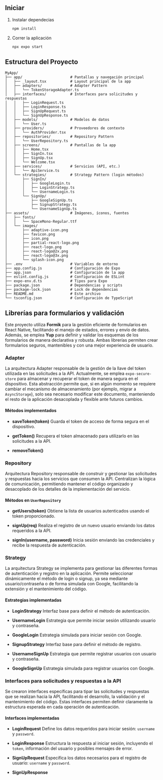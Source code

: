 ## Iniciar
1. Instalar dependecias

   ```bash
   npm install
   ```

2. Correr la aplicación

   ```bash
   npx expo start
   ```


## Estructura del Proyecto

```text
MyApp/
├── app/                      # Pantallas y navegación principal
│   ├── _layout.tsx           # Layout principal de la app
│   ├── adapters/             # Adapter Pattern
│   │   └── TokenStorageAdapter.ts
│   ├── interfaces/           # Interfaces para solicitudes y respuestas
│   │   ├── LoginRequest.ts
│   │   ├── LoginResponse.ts
│   │   ├── SignUpRequest.ts
│   │   └── SignUpResponse.ts
│   ├── models/               # Modelos de datos
│   │   └── User.ts
│   ├── providers/            # Proveedores de contexto
│   │   └── AuthProvider.tsx
│   ├── repositories/         # Repository Pattern
│   │   └── UserRepository.ts
│   ├── screens/              # Pantallas de la app
│   │   ├── Home.tsx
│   │   ├── SignIn.tsx
│   │   ├── SignUp.tsx
│   │   └── Welcome.tsx
│   ├── services/             # Servicios (API, etc.)
│   │   └── ApiService.ts
│   └── strategies/           # Strategy Pattern (login métodos)
│       ├── SignIn/
│       │   ├── GoogleLogin.ts
│       │   ├── LoginStrategy.ts
│       │   └── UsernameLogin.ts
│       └── SignUp/
│           ├── GoogleSignUp.ts
│           ├── SignupStrategy.ts
│           └── UsernameSignUp.ts
├── assets/                   # Imágenes, íconos, fuentes
│   ├── fonts/
│   │   └── SpaceMono-Regular.ttf
│   └── images/
│       ├── adaptive-icon.png
│       ├── favicon.png
│       ├── icon.png
│       ├── partial-react-logo.png
│       ├── react-logo.png
│       ├── react-logo@2x.png
│       ├── react-logo@3x.png
│       └── splash-icon.png
├── .env                      # Variables de entorno
├── app.config.js             # Configuración de Expo
├── app.json                  # Configuración de la app
├── eslint.config.js          # Configuración de ESLint
├── expo-env.d.ts             # Tipos para Expo
├── package.json              # Dependencias y scripts
├── package-lock.json         # Lock de dependencias
├── README.md                 # Este archivo
└── tsconfig.json             # Configuración de TypeScript
```

## Librerías para formularios y validación

Este proyecto utiliza **Formik** para la gestión eficiente de formularios en React Native, facilitando el manejo de estados, errores y envío de datos. Además, se emplea **Yup** para definir y validar los esquemas de los formularios de manera declarativa y robusta. Ambas librerías permiten crear formularios seguros, mantenibles y con una mejor experiencia de usuario.

### Adapter

La arquitectura Adapter responsable de la gestión de la llave del token utilizada en las solicitudes a la API. Actualmente, se emplea `expo-secure-store` para almacenar y recuperar el token de manera segura en el dispositivo. Esta abstracción permite que, si en algún momento se requiere cambiar el mecanismo de almacenamiento (por ejemplo, migrar a `AsyncStorage`), solo sea necesario modificar este documento, manteniendo el resto de la aplicación desacoplada y flexible ante futuros cambios.

#### Métodos implementados

- **saveToken(token)**
   Guarda el token de acceso de forma segura en el dispositivo.

- **getToken()**
   Recupera el token almacenado para utilizarlo en las solicitudes a la API.

- **removeToken()**

### Repository

Arquitectura Repository responsable de construir y gestionar las solicitudes y respuestas hacia los servicios que consumen la API. Centralizan la lógica de comunicación, permitiendo mantener el código organizado y desacoplado de los detalles de la implementación del servicio.

#### Métodos en `UserRepository`

- **getUsers(token)**
   Obtiene la lista de usuarios autenticados usando el token proporcionado.

- **signUp(req)**
   Realiza el registro de un nuevo usuario enviando los datos requeridos a la API.

- **signIn(username, password)**
   Inicia sesión enviando las credenciales y recibe la respuesta de autenticación.


### Strategy

La arquitectura Strategy se implementa para gestionar las diferentes formas de autenticación y registro en la aplicación. Permite seleccionar dinámicamente el método de login o signup, ya sea mediante usuario/contraseña o de forma simulada con Google, facilitando la extensión y el mantenimiento del código.

#### Estrategias implementadas

- **LoginStrategy**
   Interfaz base para definir el método de autenticación.

- **UsernameLogin**
   Estrategia que permite iniciar sesión utilizando usuario y contraseña.

- **GoogleLogin**
   Estrategia simulada para iniciar sesión con Google.

- **SignupStrategy**
   Interfaz base para definir el método de registro.

- **UsernameSignUp**
   Estrategia que permite registrar usuarios con usuario y contraseña.

- **GoogleSignUp**
   Estrategia simulada para registrar usuarios con Google.


### Interfaces para solicitudes y respuestas a la API

Se crearon interfaces específicas para tipar las solicitudes y respuestas que se realizan hacia la API, facilitando el desarrollo, la validación y el mantenimiento del código. Estas interfaces permiten definir claramente la estructura esperada en cada operación de autenticación.

#### Interfaces implementadas

- **LoginRequest**
   Define los datos requeridos para iniciar sesión: `username` y `password`.

- **LoginResponse**
   Estructura la respuesta al iniciar sesión, incluyendo el `token`, información del usuario y posibles mensajes de error.

- **SignUpRequest**
   Especifica los datos necesarios para el registro de usuario: `username` y `password`.

- **SignUpResponse**